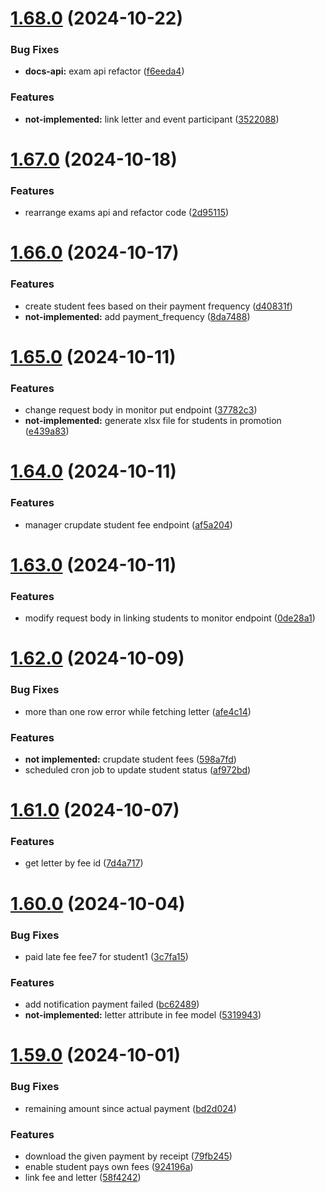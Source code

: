 # [1.68.0](https://github.com/hei-school/hei-admin-api/compare/v1.67.0...v1.68.0) (2024-10-22)


### Bug Fixes

* **docs-api:** exam api refactor ([f6eeda4](https://github.com/hei-school/hei-admin-api/commit/f6eeda447580aa479439ee809c32757165990da0))


### Features

* **not-implemented:** link letter and event participant ([3522088](https://github.com/hei-school/hei-admin-api/commit/352208894c4bf6dbcdb8ed77c154499b8402b339))



# [1.67.0](https://github.com/hei-school/hei-admin-api/compare/v1.66.0...v1.67.0) (2024-10-18)


### Features

* rearrange exams api and refactor code ([2d95115](https://github.com/hei-school/hei-admin-api/commit/2d9511594d32d39e6659128f70d2921bcf0baacc))



# [1.66.0](https://github.com/hei-school/hei-admin-api/compare/v1.65.0...v1.66.0) (2024-10-17)


### Features

* create student fees based on their payment frequency ([d40831f](https://github.com/hei-school/hei-admin-api/commit/d40831fcad9d8d04b1ec912cc0e829dc50b2ff10))
* **not-implemented:** add payment_frequency ([8da7488](https://github.com/hei-school/hei-admin-api/commit/8da7488ea642117fd49bf520a00bd8dda53db5a1))



# [1.65.0](https://github.com/hei-school/hei-admin-api/compare/v1.64.0...v1.65.0) (2024-10-11)


### Features

* change request body in monitor put endpoint ([37782c3](https://github.com/hei-school/hei-admin-api/commit/37782c305688ac4ac8dee765766f56e9da1b5b88))
* **not-implemented:** generate xlsx file for students in promotion ([e439a83](https://github.com/hei-school/hei-admin-api/commit/e439a83ecc1500982ac0f6aeca91d971dbb36886))



# [1.64.0](https://github.com/hei-school/hei-admin-api/compare/v1.63.0...v1.64.0) (2024-10-11)


### Features

* manager crupdate student fee endpoint ([af5a204](https://github.com/hei-school/hei-admin-api/commit/af5a2049db4d6b7ea65f25f56f347d7b38d2c815))



# [1.63.0](https://github.com/hei-school/hei-admin-api/compare/v1.62.0...v1.63.0) (2024-10-11)


### Features

* modify request body in linking students to monitor endpoint ([0de28a1](https://github.com/hei-school/hei-admin-api/commit/0de28a13e4504ed49d764990c419666b136cb3a1))



# [1.62.0](https://github.com/hei-school/hei-admin-api/compare/v1.61.0...v1.62.0) (2024-10-09)


### Bug Fixes

* more than one row error while fetching letter ([afe4c14](https://github.com/hei-school/hei-admin-api/commit/afe4c145fe86287ffe329c7072e1a5fd7a8bd338))


### Features

* **not implemented:** crupdate student fees ([598a7fd](https://github.com/hei-school/hei-admin-api/commit/598a7fd8803218e7a37f7c3be1e76c3eba29d1b5))
* scheduled cron job to update student status  ([af972bd](https://github.com/hei-school/hei-admin-api/commit/af972bd3481ad3b24593ecbbb713dd4efb740870))



# [1.61.0](https://github.com/hei-school/hei-admin-api/compare/v1.60.0...v1.61.0) (2024-10-07)


### Features

* get letter by fee id ([7d4a717](https://github.com/hei-school/hei-admin-api/commit/7d4a717f24f0b645665c586331cf321feef8125b))



# [1.60.0](https://github.com/hei-school/hei-admin-api/compare/v1.59.0...v1.60.0) (2024-10-04)


### Bug Fixes

* paid late fee fee7 for student1  ([3c7fa15](https://github.com/hei-school/hei-admin-api/commit/3c7fa1511026a9a3596d0abc07ce01887dc16bf5))


### Features

* add notification payment failed  ([bc62489](https://github.com/hei-school/hei-admin-api/commit/bc6248957993323210b9d3cf1fb03ef3709ab71a))
* **not-implemented:** letter attribute in fee model ([5319943](https://github.com/hei-school/hei-admin-api/commit/5319943bc78d05aec6c3db4ed3a7cfad49e43b05))



# [1.59.0](https://github.com/hei-school/hei-admin-api/compare/v1.58.0...v1.59.0) (2024-10-01)


### Bug Fixes

* remaining amount since actual payment  ([bd2d024](https://github.com/hei-school/hei-admin-api/commit/bd2d024441895c74af99c14984c841c7d83c796f))


### Features

* download the given payment by receipt ([79fb245](https://github.com/hei-school/hei-admin-api/commit/79fb245cfe231457370bdd66a8c4e485a7cbc065))
* enable student pays own fees  ([924196a](https://github.com/hei-school/hei-admin-api/commit/924196a02964cd4f7d7ef2891b9e466b5ab810ee))
* link fee and letter ([58f4242](https://github.com/hei-school/hei-admin-api/commit/58f42427d3f0b3e673a0e97f93971c4947c07766))



